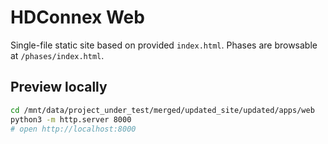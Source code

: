 # HDConnex Web

Single-file static site based on provided `index.html`. Phases are browsable at `/phases/index.html`.

## Preview locally
```bash
cd /mnt/data/project_under_test/merged/updated_site/updated/apps/web
python3 -m http.server 8000
# open http://localhost:8000
```
